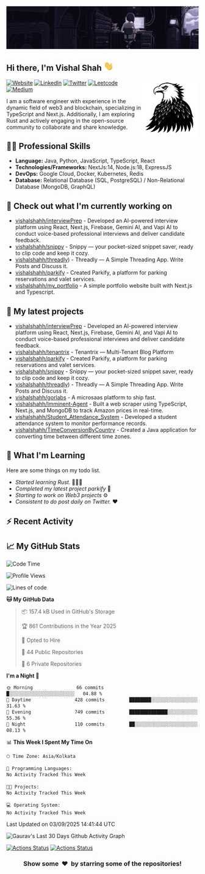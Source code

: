 <img src="Assets/code.gif" alt="Header" style="margin-bottom: 0;" />

<h2> Hi there, I'm Vishal Shah <img src="https://raw.githubusercontent.com/ABSphreak/ABSphreak/master/gifs/Hi.gif" height="25px"></h2>

<img align="right" src="Assets/falcon.png" width='150'/>

[
![Website](https://img.shields.io/badge/Portfolio-CC5500?style=for-the-badge&logo=&logoColor=white)](https://vishalshah.vercel.app/) [ ![LinkedIn](https://img.shields.io/badge/LinkedIn-4682B4?style=for-the-badge&logo=linkedin&logoColor=white)](https://www.linkedin.com/in/vishalshahh) [![Twitter](https://img.shields.io/badge/Twitter-1E90FF?style=for-the-badge&logo=twitter&logoColor=white)](https://twitter.com/vishalshahh) [![Leetcode](https://img.shields.io/badge/leetcode-B22211?style=for-the-badge&logo=leetcode&logoColor=white)](https://leetcode.com/u/vishal0015/) [![Medium](https://img.shields.io/badge/Medium-555555?style=for-the-badge&logo=medium&logoColor=white)](https://medium.com/@vishalshahh)


I am a software engineer with experience in the dynamic field of web3 and blockchain, specializing in TypeScript and Next.js. Additionally, I am exploring Rust and actively engaging in the open-source community to collaborate and share knowledge.

## 👨‍💻 Professional Skills

-  **Language:** Java, Python, JavaScript, TypeScript, React
-  **Technologies/Frameworks:** NextJs:14, Node.js:18, ExpressJS
-  **DevOps:** Google Cloud, Docker, Kubernetes, Redis
-  **Database:** Relational Database (SQL, PostgreSQL) / Non-Relational Database (MongoDB, GraphQL)

## 👷 Check out what I'm currently working on

- [vishalshahh/interviewPrep](https://github.com/vishalshahh/interviewprep) - Developed an AI-powered interview platform using React, Next.js, Firebase, Gemini AI, and Vapi AI to conduct voice-based professional interviews and deliver candidate feedback.
- [vishalshahh/snippy](https://github.com/vishalshahh/snippy) - Snippy — your pocket-sized snippet saver, ready to clip code and keep it cozy.
- [vishalshahh/threadly](https://github.com/vishalshahh/threadly)) - Threadly — A Simple Threading App. Write Posts and Discuss it.
- [vishalshahh/parkify](https://github.com/vishalshahh/parkify) - Created Parkify, a platform for parking reservations and valet services.
- [vishalshahh/my_portfolio](https://github.com/vishalshahh/my_portfolio) - A simple portfolio website built with Next.js and Typescript.

## 🌱 My latest projects

- [vishalshahh/interviewPrep](https://github.com/vishalshahh/interviewprep) - Developed an AI-powered interview platform using React, Next.js, Firebase, Gemini AI, and Vapi AI to conduct voice-based professional interviews and deliver candidate feedback.
- [vishalshahh/tenantrix](https://github.com/vishalshahh/tenantrix) - Tenantrix — Multi-Tenant Blog Platform
- [vishalshahh/parkify](https://github.com/vishalshahh/parkify) - Created Parkify, a platform for parking reservations and valet services.
- [vishalshahh/snippy](https://github.com/vishalshahh/snippy) - Snippy — your pocket-sized snippet saver, ready to clip code and keep it cozy.
- [vishalshahh/threadly](https://github.com/vishalshahh/threadly)) - Threadly — A Simple Threading App. Write Posts and Discuss it.
- [vishalshahh/gorlabs](https://github.com/vishalshahh/gorlabs) - A microsaas platform to ship fast.
- [vishalshahh/Imminent-Agent](https://github.com/vishalshahh/Imminent-Agent) - Built a web scraper using TypeScript, Next.js, and MongoDB to track Amazon prices in real-time.
- [vishalshahh/Student_Attendance_System](https://github.com/vishalshahh/Student_Attendance_System) - Developed a student attendance system to monitor performance records.
- [vishalshahh/TimeConversionByCountry](https://github.com/vishalshahh/passkeys-demo) - Created a Java application for converting time between different time zones.

## 🤖 What I'm Learning

Here are some things on my todo list.
- _Started learning Rust._ 🧙🏽‍♂️
- _Completed my latest project parkify_ 👷
- _Starting to work on Web3 projects_ ⚙️
- _Consistent to do post daily on Twitter._ ❤️

## :zap: Recent Activity

<!--START_SECTION:activity-->
<!--END_SECTION:activity-->

## 📈 My GitHub Stats

<!--START_SECTION:waka-->
![Code Time](http://img.shields.io/badge/Code%20Time-133%20hrs%2046%20mins-blue)

![Profile Views](http://img.shields.io/badge/Profile%20Views-0-blue)

![Lines of code](https://img.shields.io/badge/From%20Hello%20World%20I%27ve%20Written-10.9%20million%20lines%20of%20code-blue)

**🐱 My GitHub Data** 

> 📦 157.4 kB Used in GitHub's Storage 
 > 
> 🏆 861 Contributions in the Year 2025
 > 
> 💼 Opted to Hire
 > 
> 📜 44 Public Repositories 
 > 
> 🔑 6 Private Repositories 
 > 
**I'm a Night 🦉** 

```text
🌞 Morning                66 commits          █░░░░░░░░░░░░░░░░░░░░░░░░   04.88 % 
🌆 Daytime                428 commits         ████████░░░░░░░░░░░░░░░░░   31.63 % 
🌃 Evening                749 commits         ██████████████░░░░░░░░░░░   55.36 % 
🌙 Night                  110 commits         ██░░░░░░░░░░░░░░░░░░░░░░░   08.13 % 
```


📊 **This Week I Spent My Time On** 

```text
🕑︎ Time Zone: Asia/Kolkata

💬 Programming Languages: 
No Activity Tracked This Week

🐱‍💻 Projects: 
No Activity Tracked This Week

💻 Operating System: 
No Activity Tracked This Week
```


 Last Updated on 03/09/2025 14:41:44 UTC
<!--END_SECTION:waka-->

![Gaurav's Last 30 Days Github Activity Graph](https://gaurav-github-readme-activity-graph.vercel.app/graph?username=vishalshahh&theme=tokyo-night)

[![Actions Status](https://github.com/vishalshahh/vishalshahh/workflows/wakatime-stats/badge.svg)](https://github.com/vishalshahh/vishalshahh/actions)
[![Actions Status](https://github.com/vishalshahh/vishalshahh/workflows/update-gh-activity/badge.svg)](https://github.com/vishalshahh/vishalshahh/actions)

<div align="center">
<h3 align="center">Show some &nbsp;❤️&nbsp; by starring some of the repositories!</h3>
</div>
